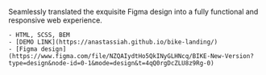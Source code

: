 Seamlessly translated the exquisite Figma design into a fully functional and responsive web experience. 

    - HTML, SCSS, BEM
    - [DEMO LINK](https://anastassiah.github.io/bike-landing/) 
    - [Figma design](https://www.figma.com/file/NZQAIydtHo5QkINyGLHNcq/BIKE-New-Version?type=design&node-id=0-1&mode=design&t=4qQ0rgDcZLU8z9Rg-0)
